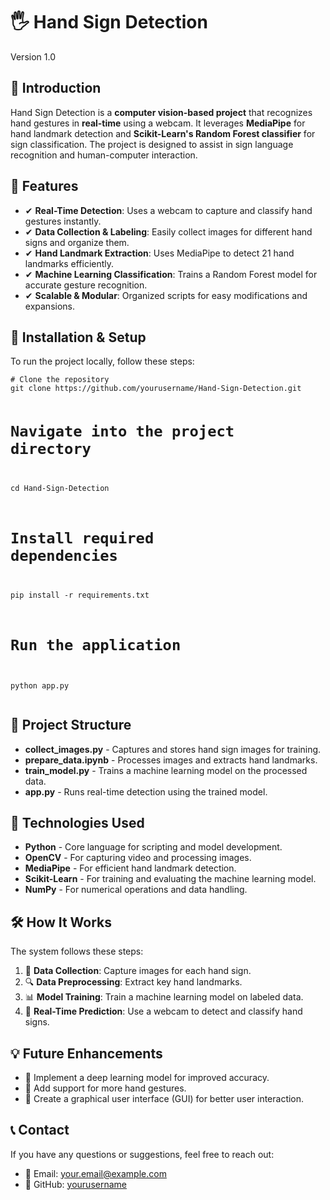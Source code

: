<!DOCTYPE html>
<html lang="en">
<head>
    <meta charset="UTF-8">
    <meta name="viewport" content="width=device-width, initial-scale=1.0">
    <title>Hand Sign Detection - README</title>
</head>
<body>
<div class="container">
    <h1>🖐 Hand Sign Detection</h1>
    <p><span class="badge">Version 1.0</span></p>
    <div class="section">
        <h2>📌 Introduction</h2>
        <p>Hand Sign Detection is a <b>computer vision-based project</b> that recognizes hand gestures in <b>real-time</b> using a webcam. It leverages <b>MediaPipe</b> for hand landmark detection and <b>Scikit-Learn's Random Forest classifier</b> for sign classification. The project is designed to assist in sign language recognition and human-computer interaction.</p>
    </div>
    <div class="section">
        <h2>🎯 Features</h2>
        <ul>
            <li>✔ <b>Real-Time Detection</b>: Uses a webcam to capture and classify hand gestures instantly.</li>
            <li>✔ <b>Data Collection & Labeling</b>: Easily collect images for different hand signs and organize them.</li>
            <li>✔ <b>Hand Landmark Extraction</b>: Uses MediaPipe to detect 21 hand landmarks efficiently.</li>
            <li>✔ <b>Machine Learning Classification</b>: Trains a Random Forest model for accurate gesture recognition.</li>
            <li>✔ <b>Scalable & Modular</b>: Organized scripts for easy modifications and expansions.</li>
        </ul>
    </div>
    <div class="section">
        <h2>🚀 Installation & Setup</h2>
        <p>To run the project locally, follow these steps:</p>
        <pre><code># Clone the repository
git clone https://github.com/yourusername/Hand-Sign-Detection.git
          
# Navigate into the project directory
cd Hand-Sign-Detection

# Install required dependencies
pip install -r requirements.txt

# Run the application
python app.py
</code></pre>
    </div>
    <div class="section">
        <h2>📂 Project Structure</h2>
        <ul>
            <li><b>collect_images.py</b> - Captures and stores hand sign images for training.</li>
            <li><b>prepare_data.ipynb</b> - Processes images and extracts hand landmarks.</li>
            <li><b>train_model.py</b> - Trains a machine learning model on the processed data.</li>
            <li><b>app.py</b> - Runs real-time detection using the trained model.</li>
        </ul>
    </div>
    <div class="section">
        <h2>🔧 Technologies Used</h2>
        <ul>
            <li><b>Python</b> - Core language for scripting and model development.</li>
            <li><b>OpenCV</b> - For capturing video and processing images.</li>
            <li><b>MediaPipe</b> - For efficient hand landmark detection.</li>
            <li><b>Scikit-Learn</b> - For training and evaluating the machine learning model.</li>
            <li><b>NumPy</b> - For numerical operations and data handling.</li>
        </ul>
    </div>
    <div class="section">
        <h2>🛠 How It Works</h2>
        <p>The system follows these steps:</p>
        <ol>
            <li>📸 <b>Data Collection</b>: Capture images for each hand sign.</li>
            <li>🔍 <b>Data Preprocessing</b>: Extract key hand landmarks.</li>
            <li>📊 <b>Model Training</b>: Train a machine learning model on labeled data.</li>
            <li>🎥 <b>Real-Time Prediction</b>: Use a webcam to detect and classify hand signs.</li>
        </ol>
    </div>
    <div class="section">
        <h2>💡 Future Enhancements</h2>
        <ul>
            <li>🔹 Implement a deep learning model for improved accuracy.</li>
            <li>🔹 Add support for more hand gestures.</li>
            <li>🔹 Create a graphical user interface (GUI) for better user interaction.</li>
        </ul>
    </div>
    <div class="section">
        <h2>📞 Contact</h2>
        <p>If you have any questions or suggestions, feel free to reach out:</p>
        <ul>
            <li>📧 Email: <a href="mailto:your.email@example.com">your.email@example.com</a></li>
            <li>🐙 GitHub: <a href="https://github.com/yourusername" target="_blank">yourusername</a></li>
        </ul>
    </div>
</div>

</body>
</html>

